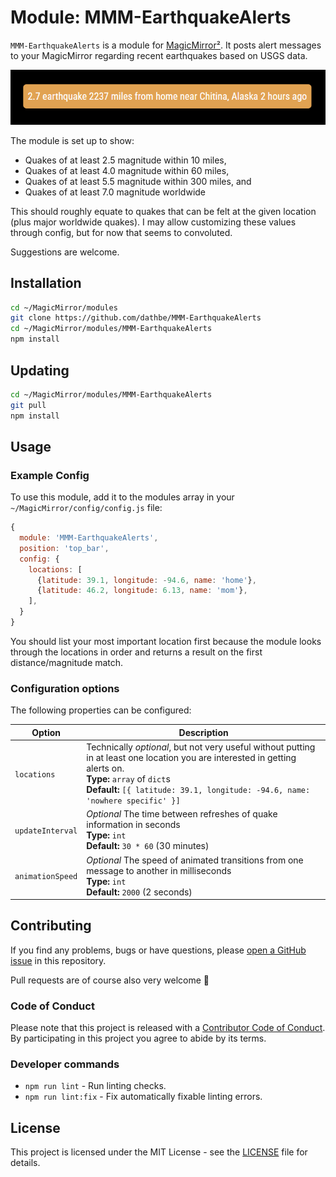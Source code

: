 # Module: MMM-EarthquakeAlerts

`MMM-EarthquakeAlerts` is a module for [MagicMirror²](https://github.com/MagicMirrorOrg/MagicMirror). It posts alert messages to your MagicMirror regarding recent earthquakes based on USGS data.

![Example Screenshot](screenshot.png)

The module is set up to show:
- Quakes of at least 2.5 magnitude within 10 miles,
- Quakes of at least 4.0 magnitude within 60 miles,
- Quakes of at least 5.5 magnitude within 300 miles, and
- Quakes of at least 7.0 magnitude worldwide

This should roughly equate to quakes that can be felt at the given location (plus major worldwide quakes).  I may allow customizing these values through config, but for now that seems to convoluted.

Suggestions are welcome.

## Installation

```bash
cd ~/MagicMirror/modules
git clone https://github.com/dathbe/MMM-EarthquakeAlerts
cd ~/MagicMirror/modules/MMM-EarthquakeAlerts
npm install
```

## Updating

```bash
cd ~/MagicMirror/modules/MMM-EarthquakeAlerts
git pull
npm install
```

## Usage

### Example Config

To use this module, add it to the modules array in your `~/MagicMirror/config/config.js` file:

````js
{
  module: 'MMM-EarthquakeAlerts',
  position: 'top_bar',
  config: {
    locations: [
      {latitude: 39.1, longitude: -94.6, name: 'home'},
      {latitude: 46.2, longitude: 6.13, name: 'mom'},
    ],
  }
}
````
You should list your most important location first because the module looks through the locations in order and returns a result on the first distance/magnitude match.

### Configuration options

The following properties can be configured:

| Option                | Description
|-----------------------|------------
|`locations`       |Technically *optional*, but not very useful without putting in at least one location you are interested in getting alerts on.<br>**Type:** `array` of `dict`s<br>**Default:** `[{ latitude: 39.1, longitude: -94.6, name: 'nowhere specific' }]`
|`updateInterval`  |*Optional* The time between refreshes of quake information in seconds<br>**Type:** `int`<br>**Default:** `30 * 60` (30 minutes)
|`animationSpeed`  |*Optional* The speed of animated transitions from one message to another in milliseconds<br>**Type:** `int`<br>**Default:** `2000` (2 seconds)

## Contributing

If you find any problems, bugs or have questions, please [open a GitHub issue](https://github.com/dathbe/MMM-EarthquakeAlerts/issues) in this repository.

Pull requests are of course also very welcome 🙂

### Code of Conduct

Please note that this project is released with a [Contributor Code of Conduct](CODE_OF_CONDUCT.md). By participating in this project you agree to abide by its terms.

### Developer commands

- `npm run lint` - Run linting checks.
- `npm run lint:fix` - Fix automatically fixable linting errors.

## License

This project is licensed under the MIT License - see the [LICENSE](LICENSE.md) file for details.
